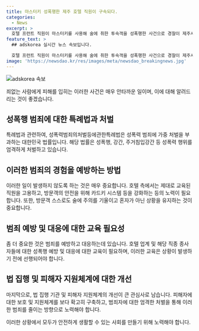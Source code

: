 ```yaml
---
title: 마스터키 성폭행한 제주 호텔 직원이 구속되다.
categories:
  - News
excerpt: >
  호텔 프런트 직원이 마스터키를 사용해 술에 취한 투숙객을 성폭행한 사건으로 경찰이 제주시 모 호텔 직원 A씨를 구속했다. A씨는 투숙객이 술에 취해 남겨둔 호실에 침입해 성폭행을 저질렀고, 범행 후에는 다시 프런트에서 일한 것으로 밝혀졌다. B씨는 술에 취해 방어할 수 없었다고 진술했으며, A씨는 '동의받은 줄 알았다'고 주장했다. 현지 경찰은 이 사건을 통해 호텔 안전과 관리의 중요성에 대해 재고하고 있다. (150자)
feature_text: >
  ## adskorea 실시간 뉴스 속보입니다.

  호텔 프런트 직원이 마스터키를 사용해 술에 취한 투숙객을 성폭행한 사건으로 경찰이 제주시 모 호텔 직원 A씨를 구속했다. A씨는 투숙객이 술에 취해 남겨둔 호실에 침입해 성폭행을 저질렀고, 범행 후에는 다시 프런트에서 일한 것으로 밝혀졌다. B씨는 술에 취해 방어할 수 없었다고 진술했으며, A씨는 '동의받은 줄 알았다'고 주장했다. 현지 경찰은 이 사건을 통해 호텔 안전과 관리의 중요성에 대해 재고하고 있다. (150자)
image: 'https://newsdao.kr/res/images/meta/newsdao_breakingnews.jpg'
---
```


<p><img src="https://newsdao.kr/res/images/meta/newsdao_breakingnews.jpg" alt="adskorea 속보" /></p>

<p>죄없는 사람에게 피해를 입히는 이러한 사건은 매우 안타까운 일이며, 이에 대해 알려드리는 것이 좋겠습니다.</p>

<h2 data-ke-size="size26">성폭행 범죄에 대한 특례법과 처벌</h2>

<p>특례법과 관련하여, 성폭력범죄의처벌등에관한특례법은 성폭력 범죄에 가중 처벌을 부과하는 대한민국 법률입니다. 해당 법률은 성폭행, 강간, 주거침입강간 등 성폭력 행위를 엄격하게 처벌하고 있습니다.</p>

<h2 data-ke-size="size26">이러한 범죄의 경험을 예방하는 방법</h2>

<p>이러한 일이 발생하지 않도록 하는 것은 매우 중요합니다. 호텔 측에서는 제대로 교육된 직원을 고용하고, 방문객의 안전을 위해 카드키 시스템 등을 강화하는 등의 노력이 필요합니다. 또한, 방문객 스스로도 술에 주의를 기울이고 혼자가 아닌 상황을 유지하는 것이 중요합니다.</p>

<h2 data-ke-size="size26">범죄 예방 및 대응에 대한 교육 필요성</h2>

<p>좀 더 중요한 것은 범죄를 예방하고 대응하는데 있습니다. 호텔 업계 및 해당 직종 종사자들에 대한 성폭행 예방 및 대응에 대한 교육이 필요하며, 이러한 교육은 상황이 발생하기 전에 선행되어야 합니다.</p>

<h2 data-ke-size="size26">법 집행 및 피해자 지원체계에 대한 개선</h2>

<p>마지막으로, 법 집행 기관 및 피해자 지원체계의 개선이 큰 관심사로 남습니다. 피해자에 대한 보호 및 지원체계를 보다 확고히 구축하고, 범죄자에 대한 엄격한 처벌을 통해 이러한 범죄를 줄이는 방향으로 노력해야 합니다.</p>

<p>이러한 상황에서 모두가 안전하게 생활할 수 있는 사회를 만들기 위해 노력해야 합니다.</p>

